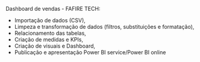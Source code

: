 Dashboard de vendas - FAFIRE TECH:
- Importação de dados (CSV),
- Limpeza e transformação de dados (filtros, substituições e formatação),
- Relacionamento das tabelas,
- Criação de medidas e KPIs,
- Criação de visuais e Dashboard,
- Publicação e apresentação Power BI service/Power BI online
